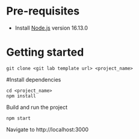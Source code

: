 # Pre-requisites

- Install [Node.js](https://nodejs.org/en/) version 16.13.0 

# Getting started

```
git clone <git lab template url> <project_name>
```

#Install dependencies

```
cd <project_name>
npm install
```
Build and run the project
```
npm start
```
Navigate to http://localhost:3000

